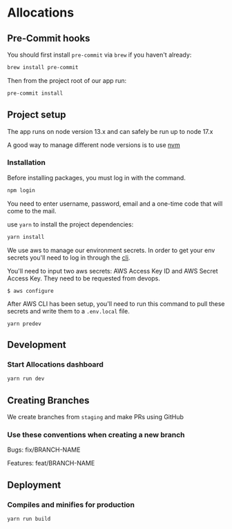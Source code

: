 # Allocations

## Pre-Commit hooks

You should first install `pre-commit` via `brew` if you haven't already:

```bash
brew install pre-commit
```

Then from the project root of our app run:

```bash
pre-commit install
```

## Project setup

The app runs on node version 13.x and can safely be run up to node 17.x

A good way to manage different node versions is to use [nvm](https://github.com/nvm-sh/nvm)

### Installation

Before installing packages, you must log in with the command.

```bash
npm login
```

You need to enter username, password, email and a one-time code that will come to the mail.

use `yarn` to install the project dependencies:

```bash
yarn install
```

We use aws to manage our environment secrets. In order to get your env secrets you'll need to log in through the [cli](https://docs.aws.amazon.com/cli/latest/userguide/getting-started-install.html).

You'll need to input two aws secrets: AWS Access Key ID and AWS Secret Access Key. They need to be requested from devops.

```
$ aws configure
```

After AWS CLI has been setup, you'll need to run this command to pull these secrets and write them to a `.env.local` file.

```
yarn predev
```

## Development

### Start Allocations dashboard

```bash
yarn run dev
```

## Creating Branches

We create branches from `staging` and make PRs using GitHub

### Use these conventions when creating a new branch

Bugs: fix/BRANCH-NAME

Features: feat/BRANCH-NAME

## Deployment

### Compiles and minifies for production

```bash
yarn run build
```
